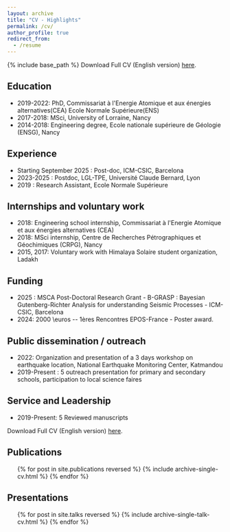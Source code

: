```yaml
---
layout: archive
title: "CV - Highlights"
permalink: /cv/
author_profile: true
redirect_from:
  - /resume
---
```


{% include base_path %}
Download Full CV (English version) [here](/files/Marine_LAPORTE_CV.pdf).


## Education

* 2019-2022: PhD, Commissariat à l'Energie Atomique et aux énergies alternatives(CEA) Ecole Normale Supérieure(ENS)
* 2017-2018: MSci, University of Lorraine, Nancy
* 2014-2018: Engineering degree, Ecole nationale supérieure de Géologie (ENSG), Nancy

## Experience

* Starting September 2025 : Post-doc, ICM-CSIC, Barcelona
* 2023-2025 : Postdoc, LGL-TPE, Université Claude Bernard, Lyon
* 2019 : Research Assistant, Ecole Normale Supérieure

## Internships and voluntary work

* 2018: Engineering school internship, Commissariat à l'Energie Atomique et aux énergies alternatives (CEA)
* 2018: MSci internship, Centre de Recherches Pétrographiques et Géochimiques (CRPG), Nancy 
* 2015, 2017: Voluntary work with Himalaya Solaire student organization, Ladakh 

## Funding
* 2025 : MSCA Post-Doctoral Research Grant - B-GRASP : Bayesian Gutenberg-Richter Analysis for understanding Seismic Processes - ICM-CSIC, Barcelona
* 2024: 2000 \euros -- 1ères Rencontres EPOS-France - Poster award. 

## Public dissemination / outreach
* 2022: Organization and presentation of a 3 days workshop on earthquake location, National Earthquake Monitoring Center, Katmandou
* 2019-Present : 5 outreach presentation for primary and secondary schools, participation to local science faires

## Service and Leadership
* 2019-Present: 5 Reviewed manuscripts 


Download Full CV (English version) [here](/files/Marine_LAPORTE_CV.pdf).

<!-- * Summer 2015: Research Assistant
  * Github University
  * Duties included: Tagging issues
  * Supervisor: Professor Git

* Fall 2015: Research Assistant
  * Github University
  * Duties included: Merging pull requests
  * Supervisor: Professor Hub -->

<!--Skills
====== -->

## Publications

  <ul>{% for post in site.publications reversed %}
    {% include archive-single-cv.html %}
  {% endfor %}</ul>
  
## Presentations

  <ul>{% for post in site.talks reversed %}
    {% include archive-single-talk-cv.html %}
  {% endfor %}</ul>
  
<!-- Teaching
======
  <ul>{% for post in site.teaching %}
    {% include archive-single-cv.html %}
  {% endfor %}</ul>
   -->
